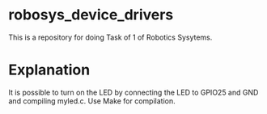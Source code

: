# robosys_device_drivers
This is a repository for doing Task of 1 of Robotics Sysytems.

# Explanation

It is possible to turn on the LED by connecting the LED to GPIO25 and GND and compiling myled.c.
Use Make for compilation.





